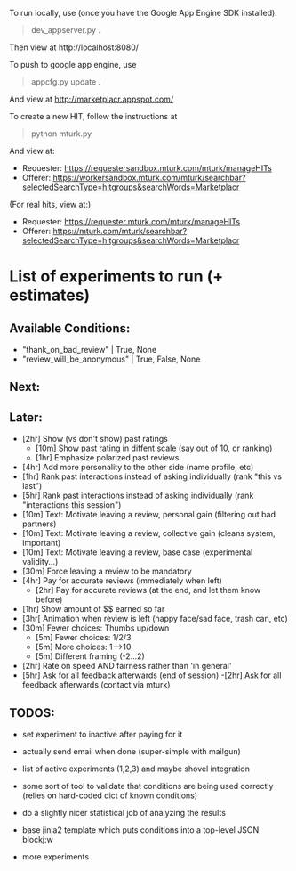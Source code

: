 To run locally, use (once you have the Google App Engine SDK installed):

> dev_appserver.py . 

Then view at http://localhost:8080/

To push to google app engine, use

> appcfg.py update .

And view at http://marketplacr.appspot.com/

To create a new HIT, follow the instructions at 

> python mturk.py 

And view at:

- Requester: https://requestersandbox.mturk.com/mturk/manageHITs
- Offerer: https://workersandbox.mturk.com/mturk/searchbar?selectedSearchType=hitgroups&searchWords=Marketplacr

(For real hits, view at:)
- Requester: https://requester.mturk.com/mturk/manageHITs
- Offerer: https://mturk.com/mturk/searchbar?selectedSearchType=hitgroups&searchWords=Marketplacr

List of experiments to run (+ estimates)
===========================

Available Conditions:
---------------------
- "thank_on_bad_review" | True, None
- "review_will_be_anonymous" | True, False, None

Next:
----

Later:
------

- [2hr] Show (vs don't show) past ratings
    - [10m] Show past rating in diffent scale (say out of 10, or ranking) 
    - [1hr] Emphasize polarized past reviews
- [4hr] Add more personality to the other side (name profile, etc)
- [1hr] Rank past interactions instead of asking individually (rank "this vs last")
- [5hr] Rank past interactions instead of asking individually (rank "interactions this session")
- [10m] Text: Motivate leaving a review, personal gain (filtering out bad partners)
- [10m] Text: Motivate leaving a review, collective gain (cleans system, important)
- [10m] Text: Motivate leaving a review, base case (experimental validity...)
- [30m] Force leaving a review to be mandatory 
- [4hr] Pay for accurate reviews (immediately when left)
  - [2hr] Pay for accurate reviews (at the end, and let them know before)
- [1hr] Show amount of $$ earned so far
- [3hr[ Animation when review is left (happy face/sad face, trash can, etc)
- [30m] Fewer choices: Thumbs up/down
  - [5m] Fewer choices: 1/2/3 
  - [5m] More choices: 1-->10
  - [5m] Different framing (-2...2)
- [2hr] Rate on speed AND fairness rather than 'in general'
- [5hr] Ask for all feedback afterwards (end of session)
  -[2hr] Ask for all feedback afterwards (contact via mturk)

TODOS:
-----

 - set experiment to inactive after paying for it
 - actually send email when done (super-simple with mailgun)
 - list of active experiments (1,2,3) and maybe shovel integration 

 - some sort of tool to validate that conditions are being used correctly (relies on hard-coded dict of known conditions)
 - do a slightly nicer statistical job of analyzing the results 
 - base jinja2 template which puts conditions into a top-level JSON blockj:w
 - more experiments
